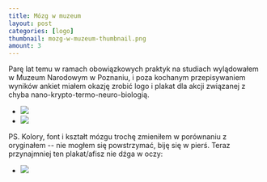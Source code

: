 ```yaml
---
title: Mózg w muzeum
layout: post
categories: [logo]
thumbnail: mozg-w-muzeum-thumbnail.png
amount: 3
---
```


Parę lat temu w ramach obowiązkowych praktyk na studiach wylądowałem w Muzeum Narodowym w Poznaniu, i poza kochanym przepisywaniem wyników ankiet miałem okazję zrobić logo i plakat dla akcji związanej z chyba nano-krypto-termo-neuro-biologią.

* [![][129]][129]
* [![][130]][130]

PS. Kolory, font i kształt mózgu trochę zmieniłem w porównaniu z oryginałem -- nie mogłem się powstrzymać, biję się w pierś. Teraz przynajmniej ten plakat/afisz nie dźga w oczy:

* [![][131]][131]

[129]: http://leszekpietrzak.com/images/129.png
[130]: http://leszekpietrzak.com/images/130.png
[131]: http://leszekpietrzak.com/images/131.png